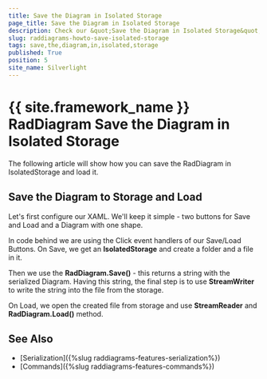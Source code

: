 ```yaml
---
title: Save the Diagram in Isolated Storage
page_title: Save the Diagram in Isolated Storage
description: Check our &quot;Save the Diagram in Isolated Storage&quot; documentation article for the RadDiagram {{ site.framework_name }} control.
slug: raddiagrams-howto-save-isolated-storage
tags: save,the,diagram,in,isolated,storage
published: True
position: 5
site_name: Silverlight
---
```


# {{ site.framework_name }} RadDiagram Save the Diagram in Isolated Storage

The following article will show how you can save the RadDiagram in IsolatedStorage and load it.       

## Save the Diagram to Storage and Load

Let's first configure our XAML. We'll keep it simple - two buttons for Save and Load and a Diagram with one shape.

In code behind we are using the Click event handlers of our Save/Load Buttons. On Save, we get an __IsolatedStorage__ and create a folder and a file in it.		

Then we use the __RadDiagram.Save()__ - this returns a string with the serialized Diagram. Having this string, the final step is to use __StreamWriter__ to write the string into the file from the storage.		

On Load, we open the created file from storage and use __StreamReader__ and __RadDiagram.Load()__ method.

## See Also
 * [Serialization]({%slug raddiagrams-features-serialization%})
 * [Commands]({%slug raddiagrams-features-commands%})

